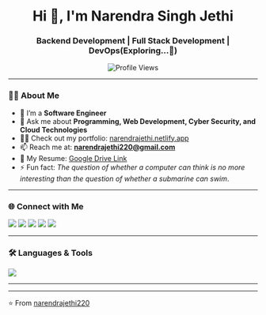 <h1 align="center">Hi 👋, I'm Narendra Singh Jethi</h1>
<h3 align="center">Backend Development | Full Stack Development | DevOps(Exploring...🧗) </h3>

<p align="center">
  <img src="https://komarev.com/ghpvc/?username=narendrajethi220&label=Profile%20Views&color=0e75b6&style=flat" alt="Profile Views" />
<!--   <a href="https://github.com/ryo-ma/github-profile-trophy"><img src="https://github-profile-trophy.vercel.app/?username=narendrajethi220&theme=onedark&margin-w=10&margin-h=10&column=7" alt="Trophies" /></a> -->
</p>

---

### 👨‍💻 About Me  
- 🌱 I’m a **Software Engineer**  
- 💬 Ask me about **Programming, Web Development, Cyber Security, and Cloud Technologies**  
- 👨‍💻 Check out my portfolio: [narendrajethi.netlify.app](https://narendrajethi.netlify.app/)  
- 📫 Reach me at: **narendrajethi220@gmail.com**  
- 📄 My Resume: [Google Drive Link](https://drive.google.com/file/d/19FSO0JiuPxP6sstDrHYrtuSzWpfkUioT/view?usp=sharing)  
- ⚡ Fun fact: *The question of whether a computer can think is no more interesting than the question of whether a submarine can swim*.  

---

### 🌐 Connect with Me  
<p align="left">
<a href="https://linkedin.com/in/narendra-singh-jethi-4b701b195" target="_blank"><img src="https://img.shields.io/badge/LinkedIn-0077B5.svg?&style=for-the-badge&logo=linkedin&logoColor=white" /></a>
<a href="https://instagram.com/_narendrajethi" target="_blank"><img src="https://img.shields.io/badge/Instagram-E4405F.svg?&style=for-the-badge&logo=instagram&logoColor=white" /></a>
<a href="https://www.hackerrank.com/narendrajethi220" target="_blank"><img src="https://img.shields.io/badge/Hackerrank-2EC866.svg?&style=for-the-badge&logo=hackerrank&logoColor=white" /></a>
<a href="https://www.leetcode.com/narendrajethi" target="_blank"><img src="https://img.shields.io/badge/LeetCode-FFA116.svg?&style=for-the-badge&logo=leetcode&logoColor=white" /></a>
<a href="https://auth.geeksforgeeks.org/user/narendrajethi" target="_blank"><img src="https://img.shields.io/badge/GeeksforGeeks-2F8D46.svg?&style=for-the-badge&logo=geeksforgeeks&logoColor=white" /></a>

</p>

---

### 🛠️ Languages & Tools  
<p align="left"> 
  <img src="https://skillicons.dev/icons?i=cpp,js,mongodb,express,react,nodejs,mysql,git,github,linux,docker,aws,postman,php,html,css,tailwindcss" />
</p>

---

<!--  ### 📊 GitHub Stats  -->
<p align="center">
<!--   <img src="https://github-readme-stats.vercel.app/api/top-langs?username=narendrajethi220&show_icons=true&locale=en&layout=compact&theme=radical" alt="Top Languages" /> -->
</p>

<p align="center">
<!--   <img src="https://github-readme-stats.vercel.app/api?username=narendrajethi220&show_icons=true&locale=en&theme=radical" alt="GitHub Stats" /> -->
</p>

<!-- <p align="center"> -->
<!--   <img src="https://github-readme-streak-stats.herokuapp.com/?user=narendrajethi220&theme=radical" alt="GitHub Streak" /> -->
<!-- </p> -->

---

⭐️ From [narendrajethi220](https://github.com/narendrajethi220)
